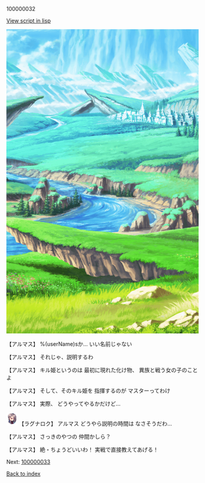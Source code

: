 100000032

[View script in lisp](../scripts/100000032.txt)

![plain.png](../images/backgrounds/plain.png)

【アルマス】
%(userName)sか…
いい名前じゃない

【アルマス】
それじゃ、説明するわ

【アルマス】
キル姫というのは
最初に現れた化け物、
異族と戦う女の子のことよ

【アルマス】
そして、そのキル姫を
指揮するのが
マスターってわけ

【アルマス】
実際、
どうやってやるかだけど…

<img src="../images/units/103611.png" alt="103611.png" height="34"/>
【ラグナロク】
アルマス
どうやら説明の時間は
なさそうだわ…

【アルマス】
さっきのやつの
仲間かしら？

【アルマス】
絶・ちょうどいいわ！
実戦で直接教えてあげる！

Next: [100000033](100000033.md)

[Back to index](index.md)
